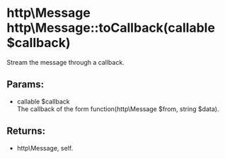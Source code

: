 # http\Message http\Message::toCallback(callable $callback)

Stream the message through a callback.

## Params:

* callable $callback  
  The callback of the form function(http\Message $from, string $data).

## Returns:

* http\Message, self.
